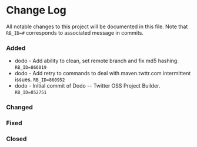 # Change Log
All notable changes to this project will be documented in this file. Note that ``RB_ID=#`` corresponds to associated message in commits.

### Added

* dodo - Add ability to clean, set remote branch and fix md5 hashing. ``RB_ID=866019``
* dodo - Add retry to commands to deal with maven.twttr.com intermittent issues. ``RB_ID=860952``
* dodo - Initial commit of Dodo -- Twitter OSS Project Builder. ``RB_ID=852751``

### Changed

### Fixed

### Closed